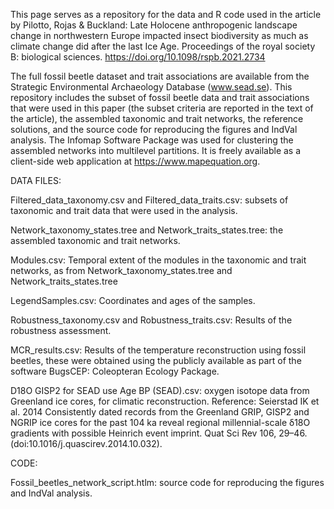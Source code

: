 This page serves as a repository for the data and R code used in the article by Pilotto, Rojas & Buckland: Late Holocene anthropogenic landscape change in northwestern Europe impacted insect biodiversity as much as climate change did after the last Ice Age. Proceedings of the royal society B: biological sciences. https://doi.org/10.1098/rspb.2021.2734

The full fossil beetle dataset and trait associations are available from the Strategic Environmental Archaeology Database (www.sead.se). This repository includes the subset of fossil beetle data and trait associations that were used in this paper (the subset criteria are reported in the text of the article), the assembled taxonomic and trait networks, the reference solutions, and the source code for reproducing the figures and IndVal analysis. The Infomap Software Package was used for clustering the assembled networks into multilevel partitions. It is freely available as a client-side web application at https://www.mapequation.org.

DATA FILES: 

Filtered_data_taxonomy.csv and Filtered_data_traits.csv: subsets of taxonomic and trait data that were used in the analysis. 

Network_taxonomy_states.tree and Network_traits_states.tree: the assembled taxonomic and trait networks.

Modules.csv: Temporal extent of the modules in the taxonomic and trait networks, as from Network_taxonomy_states.tree and Network_traits_states.tree

LegendSamples.csv: Coordinates and ages of the samples.

Robustness_taxonomy.csv and Robustness_traits.csv:  Results of the robustness assessment.

MCR_results.csv: Results of the temperature reconstruction using fossil beetles, these were obtained using the publicly available as part of the software BugsCEP: Coleopteran Ecology Package.

D18O GISP2 for SEAD use Age BP (SEAD).csv: oxygen isotope data from Greenland ice cores, for climatic reconstruction. Reference: Seierstad IK et al. 2014 Consistently dated records from the Greenland GRIP, GISP2 and NGRIP ice cores for the past 104 ka reveal regional millennial-scale δ18O gradients with possible Heinrich event imprint. Quat Sci Rev 106, 29–46. (doi:10.1016/j.quascirev.2014.10.032).

CODE:

Fossil_beetles_network_script.htlm: source code for reproducing the figures and IndVal analysis.

